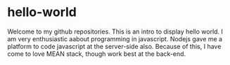 # hello-world
Welcome to my github repositories. This is an intro to display hello world.
I am very enthusiastic aabout programming in javascript. Nodejs gave me a platform to code javascript at the server-side also. Because of this, I have come to love MEAN stack, though work best at the back-end.
